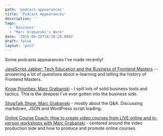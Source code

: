 ```yaml
---
path: 'podcast-appearances'
title: 'Podcast Appearances'
description: ''
tags:
  - 'Business'
  - "Marc Grabanski's Work"
date: '2015-09-25T18:10:28.000Z'
draft: false
layout: 'post'
---
```


Some podcasts appearances I've made recently!

[JavaScript Jabber: Tech Education and the Business of Frontend Masters](https://devchat.tv/js-jabber/178-jsj-tech-education-and-the-business-of-running-front-end-masters-with-marc-grabanski) -- answering a lot of questions about e-learning and telling the history of Frontend Masters.

[Know Priorities: Marc Grabanski](http://talkabout.knowpriorities.com/3) - I spill lots of solid business tools and tactics. This is the deepest I've ever gotten into the business side.

[ShopTalk Show: Marc Grabanski](http://shoptalkshow.com/episodes/134-marc-grabanski/) - mostly about the Q&A. Discussing markdown, JSON and WordPress script loading.

[Online Course Coach: How to create video courses from LIVE online and in-person workshops with Marc Grabanski](http://www.truefocusmedia.com/how-to-create-video-courses-from-live-online-and-in-person-workshops-marc-grabanski/) - centered around the video production side and how to produce and promote online courses.
